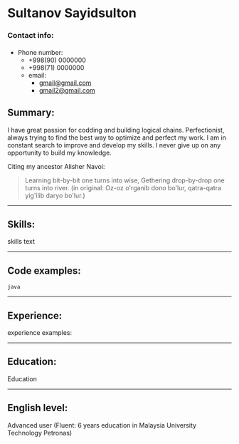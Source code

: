 # Sultanov Sayidsulton

### Contact info:

#### 

*   Phone number:
    *   +998(90) 0000000
    *   +998(71) 0000000
    *   email:
        *   [gmail@gmail.com](mailto:gmail@gmail.com)
        *   [gmail2@gmail.com](mailto:gmail2@gmail.com)

## Summary:

I have great passion for codding and building logical chains. Perfectionist, always trying to find the best way to optimize and perfect my work. I am in constant search to improve and develop my skills. I never give up on any opportunity to build my knowledge.

Citing my ancestor Alisher Navoi:
>Learning bit-by-bit one turns into wise,
>Gethering drop-by-drop one turns into river.
>(in original:
>Oz-oz o'rganib dono bo'lur, 
>qatra-qatra yig'ilib daryo bo'lur.)

* * *

## Skills:

skills text

* * *

## Code examples:

`java`

* * *

## Experience:

experience examples:

* * *

## Education:

Education

* * *

## English level:

Advanced user (Fluent: 6 years education in Malaysia University Technology Petronas)